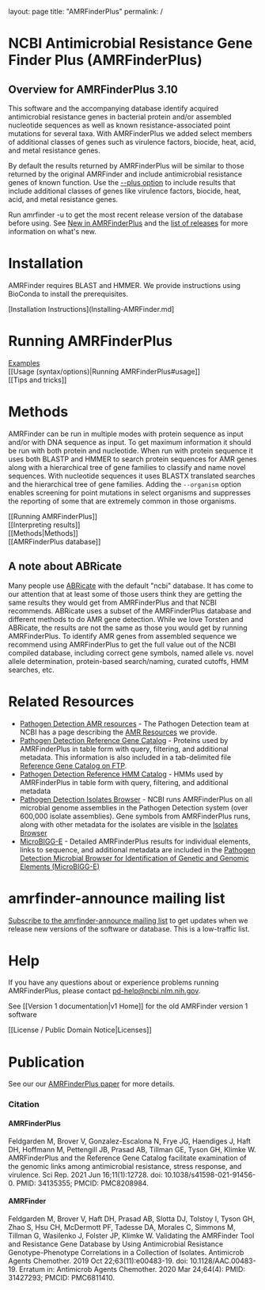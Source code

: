 layout: page
title: "AMRFinderPlus"
permalink: /

<!--
sidebar:
  - title: "Upgrading"
    text: "descriptive_text"
    nav: Upgrading
-->

# NCBI Antimicrobial Resistance Gene Finder Plus (AMRFinderPlus)

## Overview for AMRFinderPlus 3.10

This software and the accompanying database identify acquired
antimicrobial resistance genes in bacterial protein and/or assembled nucleotide
sequences as well as known resistance-associated point mutations for several taxa. With AMRFinderPlus
we added select members of additional classes of genes such as virulence
factors, biocide, heat, acid, and metal resistance genes.

By default the results returned by AMRFinderPlus will be similar to those returned by the original AMRFinder and include antimicrobial resistance genes of known function.  Use the [--plus option](Running-AMRFinderPlus#option--plus) to include results that include additional classes of genes like virulence factors, biocide, heat, acid, and metal resistance genes.

Run amrfinder -u to get the most recent release version of the database before
using. See [New in AMRFinderPlus](New-in-AMRFinderPlus.md) and the [list of
releases](https://github.com/ncbi/amr/releases) for more information on what's
new.

<!--

### Why use AMRFinderPlus?

- blaKPC-2 is not the same as blaKPC-52. AMRFinderPlus answers the question "What is this gene?", not what it looks like it might be. Heirarchical database and parameters are designed to deliver accurate names and symbols. 
- Our database is lovingly curated by senior microbiologists with over 50 years of collective annotation experience. 
- The "core" database is curated to relevant proteins, we don't include everything anyone ever said is an AMR gene. We remove genes (like mcr-9) when evidence accumulates that they are not AMR genes in the real world.
- Results and names are based on _protein_ sequence, not _nucleotide_ sequence because function is dependent on protein sequence.

### Why not use AMRFinderPlus?
- It only supports contigs, not reads.
- The "core" database is curated to relevant proteins, we don't include everything anyone ever said is an AMR gene. We remove genes (like mcr-9) when evidence accumulates that they are not AMR genes in the real world.
- It is usually slower than tools that just run one of blastn, blastp, or HMMER.

Other options: [ABRicate](https://github.com/tseemann/abricate), [Ariba](https://github.com/sanger-pathogens/ariba), [Resfinder](https://cge.cbs.dtu.dk/services/ResFinder/), [RGI](https://card.mcmaster.ca/analyze/rgi), [SRST2](https://github.com/katholt/srst2), etc.
-->

# Installation

AMRFinder requires BLAST and HMMER. We provide instructions using BioConda to
install the prerequisites.

[Installation Instructions](Installing-AMRFinder.md]

# Running AMRFinderPlus

[Examples](Running-AMRFinderPlus#examples)<br>
[[Usage (syntax/options)|Running AMRFinderPlus#usage]]<br>
[[Tips and tricks]]

# Methods

AMRFinder can be run in multiple modes with protein sequence as input and/or
with DNA sequence as input. To get maximum information it should be run with
both protein and nucleotide. When run with protein sequence it uses both BLASTP
and HMMER to search protein sequences for AMR genes along with a hierarchical
tree of gene families to classify and name novel sequences. With nucleotide
sequences it uses BLASTX translated searches and the hierarchical tree of gene
families. Adding the `--organism` option enables screening for point mutations
in select organisms and suppresses the reporting of some that are extremely
common in those organisms.

[[Running AMRFinderPlus]]<br>
[[Interpreting results]]<br>
[[Methods|Methods]]<br>
[[AMRFinderPlus database]]


## A note about ABRicate

Many people use [ABRicate](https://github.com/tseemann/abricate) with the
default "ncbi" database. It has come to our attention that at least some of those
users think they are getting the same results they would get from
AMRFinderPlus and that NCBI recommends. ABRicate uses a subset of the AMRFinderPlus database and
different methods to do AMR gene detection. While we love Torsten and
ABRicate, the results are not the same as those you would get by running
AMRFinderPlus. To identify AMR genes from assembled sequence we recommend using
AMRFinderPlus to get the full value out of the NCBI compiled database,
including correct gene symbols, named allele vs. novel allele
determination, protein-based search/naming, curated cutoffs, HMM
searches, etc.

# Related Resources

- [Pathogen Detection AMR resources](https://www.ncbi.nlm.nih.gov/pathogens/antimicrobial-resistance/resources/) - 
The Pathogen Detection team at NCBI has a page describing the [AMR
Resources](https://www.ncbi.nlm.nih.gov/pathogens/antimicrobial-resistance/resources/) we provide.
- [Pathogen Detection Reference Gene Catalog](https://www.ncbi.nlm.nih.gov/pathogens/isolates#/refgene/) -
Proteins used by AMRFinderPlus in table form with query, filtering, and additional metadata. This information is also included in 
a tab-delimited file [Reference Gene Catalog on FTP](https://ftp.ncbi.nlm.nih.gov/pathogen/Antimicrobial_resistance/Data/latest).
- [Pathogen Detection Reference HMM Catalog](https://www.ncbi.nlm.nih.gov/pathogens/isolates#/hmm/) - HMMs used by AMRFinderPlus in table form with query, filtering, and additional metadata
- [Pathogen Detection Isolates Browser](https://www.ncbi.nlm.nih.gov/pathogens/isolates#/search/) - NCBI runs AMRFinderPlus on all microbial genome assemblies in the Pathogen Detection system (over 600,000 isolate assemblies).  Gene symbols from AMRFinderPlus runs, along with other metadata for the isolates are visible in the [Isolates Browser](https://www.ncbi.nlm.nih.gov/pathogens/isolates#/search/)
- [MicroBIGG-E](https://www.ncbi.nlm.nih.gov/pathogens/isolates#/microbigge/) - Detailed AMRFinderPlus results for individual elements, links to sequence, and additional metadata are included in the [Pathogen Detection Microbial Browser for Identification of Genetic and Genomic Elements (MicroBIGG-E)](https://www.ncbi.nlm.nih.gov/pathogens/isolates#/microbigge/)

# amrfinder-announce mailing list

[Subscribe to the amrfinder-announce mailing list](http://www.ncbi.nlm.nih.gov/mailman/listinfo/amrfinder-announce) to get updates when we release new versions of
the software or database. This is a low-traffic list.

# Help

If you have any
questions about or experience problems running AMRFinderPlus, please contact
pd-help@ncbi.nlm.nih.gov.

See [[Version 1 documentation|v1 Home]] for the old AMRFinder version 1 software

[[License / Public Domain Notice|Licenses]]

# Publication

See our our [AMRFinderPlus paper](https://www.ncbi.nlm.nih.gov/pmc/articles/PMC8208984/) for more details.

### Citation

#### AMRFinderPlus
Feldgarden M, Brover V, Gonzalez-Escalona N, Frye JG, Haendiges J, Haft DH, Hoffmann M, Pettengill JB, Prasad AB, Tillman GE, Tyson GH, Klimke W. AMRFinderPlus and the Reference Gene Catalog facilitate examination of the genomic links among antimicrobial resistance, stress response, and virulence. Sci Rep. 2021 Jun 16;11(1):12728. doi: 10.1038/s41598-021-91456-0. PMID: 34135355; PMCID: PMC8208984.

#### AMRFinder
Feldgarden M, Brover V, Haft DH, Prasad AB, Slotta DJ, Tolstoy I, Tyson GH, Zhao S, Hsu CH, McDermott PF, Tadesse DA, Morales C, Simmons M, Tillman G, Wasilenko J, Folster JP, Klimke W. Validating the AMRFinder Tool and Resistance Gene Database by Using Antimicrobial Resistance Genotype-Phenotype Correlations in a Collection of Isolates. Antimicrob Agents Chemother. 2019 Oct 22;63(11):e00483-19. doi: 10.1128/AAC.00483-19. Erratum in: Antimicrob Agents Chemother. 2020 Mar 24;64(4): PMID: 31427293; PMCID: PMC6811410.
